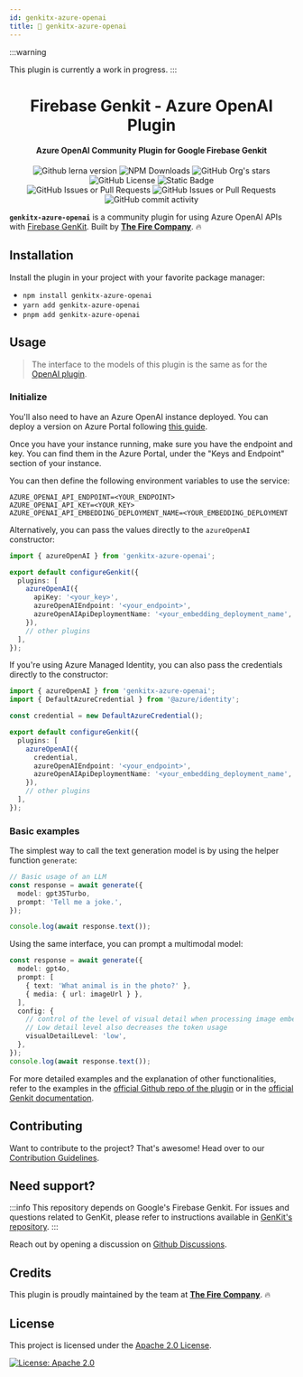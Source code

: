 ```yaml
---
id: genkitx-azure-openai
title: 🚧 genkitx-azure-openai
---
```


:::warning

This plugin is currently a work in progress.
:::

<h1 align="center">
   Firebase Genkit - Azure OpenAI Plugin
</h1>

<h4 align="center">Azure OpenAI Community Plugin for Google Firebase Genkit</h4>

<div align="center">
   <img alt="Github lerna version" src="https://img.shields.io/github/lerna-json/v/TheFireCo/genkit-plugins?label=version"/>
   <img alt="NPM Downloads" src="https://img.shields.io/npm/dw/genkitx-azure-openai"/>
   <img alt="GitHub Org's stars" src="https://img.shields.io/github/stars/TheFireCo?style=social"/>
   <img alt="GitHub License" src="https://img.shields.io/github/license/TheFireCo/genkit-plugins"/>
   <img alt="Static Badge" src="https://img.shields.io/badge/yes-a?label=maintained"/>
</div>

<div align="center">
   <img alt="GitHub Issues or Pull Requests" src="https://img.shields.io/github/issues/TheFireCo/genkit-plugins?color=blue"/>
   <img alt="GitHub Issues or Pull Requests" src="https://img.shields.io/github/issues-pr/TheFireCo/genkit-plugins?color=blue"/>
   <img alt="GitHub commit activity" src="https://img.shields.io/github/commit-activity/m/TheFireCo/genkit-plugins"/>
</div>

**`genkitx-azure-openai`** is a community plugin for using Azure OpenAI APIs with
[Firebase GenKit](https://github.com/firebase/genkit). Built by [**The Fire Company**](https://github.com/TheFireCo). 🔥

## Installation

Install the plugin in your project with your favorite package manager:

- `npm install genkitx-azure-openai`
- `yarn add genkitx-azure-openai`
- `pnpm add genkitx-azure-openai`

## Usage

> The interface to the models of this plugin is the same as for the [OpenAI plugin](openai.md).

### Initialize

You'll also need to have an Azure OpenAI instance deployed. You can deploy a version on Azure Portal following [this guide](https://learn.microsoft.com/azure/ai-services/openai/how-to/create-resource?pivots=web-portal).

Once you have your instance running, make sure you have the endpoint and key. You can find them in the Azure Portal, under the "Keys and Endpoint" section of your instance.

You can then define the following environment variables to use the service:

```
AZURE_OPENAI_API_ENDPOINT=<YOUR_ENDPOINT>
AZURE_OPENAI_API_KEY=<YOUR_KEY>
AZURE_OPENAI_API_EMBEDDING_DEPLOYMENT_NAME=<YOUR_EMBEDDING_DEPLOYMENT
```

Alternatively, you can pass the values directly to the `azureOpenAI` constructor:

```typescript
import { azureOpenAI } from 'genkitx-azure-openai';

export default configureGenkit({
  plugins: [
    azureOpenAI({
      apiKey: '<your_key>',
      azureOpenAIEndpoint: '<your_endpoint>',
      azureOpenAIApiDeploymentName: '<your_embedding_deployment_name',
    }),
    // other plugins
  ],
});
```

If you're using Azure Managed Identity, you can also pass the credentials directly to the constructor:

```typescript
import { azureOpenAI } from 'genkitx-azure-openai';
import { DefaultAzureCredential } from '@azure/identity';

const credential = new DefaultAzureCredential();

export default configureGenkit({
  plugins: [
    azureOpenAI({
      credential,
      azureOpenAIEndpoint: '<your_endpoint>',
      azureOpenAIApiDeploymentName: '<your_embedding_deployment_name',
    }),
    // other plugins
  ],
});
```

### Basic examples

The simplest way to call the text generation model is by using the helper function `generate`:

```typescript
// Basic usage of an LLM
const response = await generate({
  model: gpt35Turbo,
  prompt: 'Tell me a joke.',
});

console.log(await response.text());
```

Using the same interface, you can prompt a multimodal model:

```typescript
const response = await generate({
  model: gpt4o,
  prompt: [
    { text: 'What animal is in the photo?' },
    { media: { url: imageUrl } },
  ],
  config: {
    // control of the level of visual detail when processing image embeddings
    // Low detail level also decreases the token usage
    visualDetailLevel: 'low',
  },
});
console.log(await response.text());
```

For more detailed examples and the explanation of other functionalities, refer to the examples in the [official Github repo of the plugin](https://github.com/TheFireCo/genkit-plugins/blob/main/examples/README.md) or in the [official Genkit documentation](https://firebase.google.com/docs/genkit/get-started).

## Contributing

Want to contribute to the project? That's awesome! Head over to our [Contribution Guidelines](https://github.com/TheFireCo/genkit-plugins/blob/main/CONTRIBUTING.md).

## Need support?

:::info
This repository depends on Google's Firebase Genkit. For issues and questions related to GenKit, please refer to instructions available in [GenKit's repository](https://github.com/firebase/genkit).
:::

Reach out by opening a discussion on [Github Discussions](https://github.com/TheFireCo/genkit-plugins/discussions).

## Credits

This plugin is proudly maintained by the team at [**The Fire Company**](https://github.com/TheFireCo). 🔥

## License

This project is licensed under the [Apache 2.0 License](https://github.com/TheFireCo/genkit-plugins/blob/main/LICENSE).

[![License: Apache 2.0](https://img.shields.io/badge/License-Apache%202%2E0-lightgrey.svg)](https://github.com/TheFireCo/genkit-plugins/blob/main/LICENSE)
